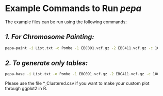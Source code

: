 # **Example Commands to Run *pepa***

The example files can be run using the following commands:

## *1. For Chromosome Painting:*
```bash
pepa-paint -i List.txt -o Pombe -1 EBC091.vcf.gz -2 EBC411.vcf.gz -c 100 -A Annotation.anno -C 1
```
## *2. To generate only tables:*
```bash
pepa-base -i List.txt -o Pombe -1 EBC091.vcf.gz -2 EBC411.vcf.gz -c 100
```

Please use the file *_Clustered.csv if you want to make your custom plot through ggplot2 in R.
